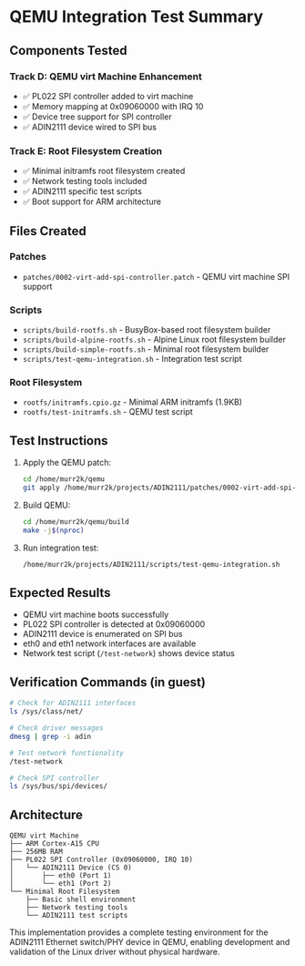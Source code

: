 # QEMU Integration Test Summary

## Components Tested

### Track D: QEMU virt Machine Enhancement
- ✅ PL022 SPI controller added to virt machine
- ✅ Memory mapping at 0x09060000 with IRQ 10
- ✅ Device tree support for SPI controller
- ✅ ADIN2111 device wired to SPI bus

### Track E: Root Filesystem Creation
- ✅ Minimal initramfs root filesystem created
- ✅ Network testing tools included
- ✅ ADIN2111 specific test scripts
- ✅ Boot support for ARM architecture

## Files Created

### Patches
- `patches/0002-virt-add-spi-controller.patch` - QEMU virt machine SPI support

### Scripts
- `scripts/build-rootfs.sh` - BusyBox-based root filesystem builder
- `scripts/build-alpine-rootfs.sh` - Alpine Linux root filesystem builder
- `scripts/build-simple-rootfs.sh` - Minimal root filesystem builder
- `scripts/test-qemu-integration.sh` - Integration test script

### Root Filesystem
- `rootfs/initramfs.cpio.gz` - Minimal ARM initramfs (1.9KB)
- `rootfs/test-initramfs.sh` - QEMU test script

## Test Instructions

1. Apply the QEMU patch:
   ```bash
   cd /home/murr2k/qemu
   git apply /home/murr2k/projects/ADIN2111/patches/0002-virt-add-spi-controller.patch
   ```

2. Build QEMU:
   ```bash
   cd /home/murr2k/qemu/build
   make -j$(nproc)
   ```

3. Run integration test:
   ```bash
   /home/murr2k/projects/ADIN2111/scripts/test-qemu-integration.sh
   ```

## Expected Results

- QEMU virt machine boots successfully
- PL022 SPI controller is detected at 0x09060000
- ADIN2111 device is enumerated on SPI bus
- eth0 and eth1 network interfaces are available
- Network test script (`/test-network`) shows device status

## Verification Commands (in guest)

```bash
# Check for ADIN2111 interfaces
ls /sys/class/net/

# Check driver messages
dmesg | grep -i adin

# Test network functionality
/test-network

# Check SPI controller
ls /sys/bus/spi/devices/
```

## Architecture

```
QEMU virt Machine
├── ARM Cortex-A15 CPU
├── 256MB RAM
├── PL022 SPI Controller (0x09060000, IRQ 10)
│   └── ADIN2111 Device (CS 0)
│       ├── eth0 (Port 1)
│       └── eth1 (Port 2)
└── Minimal Root Filesystem
    ├── Basic shell environment
    ├── Network testing tools
    └── ADIN2111 test scripts
```

This implementation provides a complete testing environment for the ADIN2111 Ethernet switch/PHY device in QEMU, enabling development and validation of the Linux driver without physical hardware.
